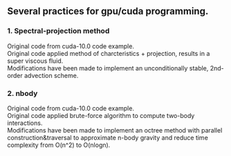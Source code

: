 ## Several practices for gpu/cuda programming.

### 1. Spectral-projection method
Original code from cuda-10.0 code example.   
Original code applied method of charcteristics + projection, results in a super viscous fluid.  
Modifications have been made to implement an unconditionally stable, 2nd-order advection scheme.  

### 2. nbody
Original code from cuda-10.0 code example.   
Original code applied brute-force algorithm to compute two-body interactions.  
Modifications have been made to implement an octree method with parallel construction&traversal to approximate n-body gravity and reduce time complexity from O(n^2) to O(nlogn).  
